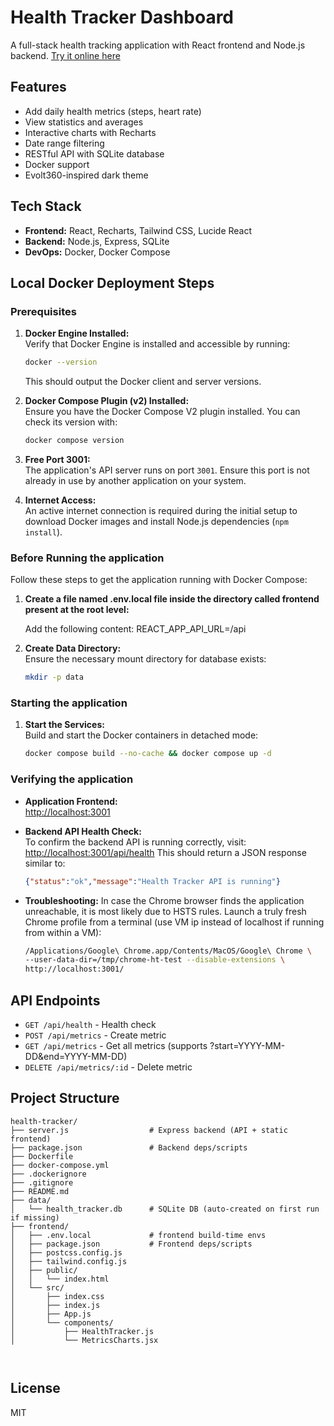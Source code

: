 # Health Tracker Dashboard

A full-stack health tracking application with React frontend and Node.js backend. [Try it online here](https://health-tracker-y9ki.onrender.com "Health Tracker Dashboard")

## Features

- Add daily health metrics (steps, heart rate)
- View statistics and averages
- Interactive charts with Recharts
- Date range filtering
- RESTful API with SQLite database
- Docker support
- Evolt360-inspired dark theme

## Tech Stack

- **Frontend:** React, Recharts, Tailwind CSS, Lucide React
- **Backend:** Node.js, Express, SQLite
- **DevOps:** Docker, Docker Compose

## Local Docker Deployment Steps

### Prerequisites

1.  **Docker Engine Installed:**  
    Verify that Docker Engine is installed and accessible by running:
    ```bash
    docker --version
    ```
    This should output the Docker client and server versions.

2.  **Docker Compose Plugin (v2) Installed:**  
    Ensure you have the Docker Compose V2 plugin installed. You can check its version with:
    ```bash
    docker compose version
    ```
    
3.  **Free Port 3001:**  
    The application's API server runs on port `3001`. Ensure this port is not already in use by another application on your system.

4.  **Internet Access:**  
    An active internet connection is required during the initial setup to download Docker images and install Node.js dependencies (`npm install`).

### Before Running the application

Follow these steps to get the application running with Docker Compose:

1.  **Create a file named .env.local file inside the directory called frontend present at the root level:**  

	Add the following content:
	REACT_APP_API_URL=/api

2.  **Create Data Directory:**  
    Ensure the necessary mount directory for database exists:
    ```bash
    mkdir -p data
    ```

### Starting the application

1.  **Start the Services:**  
    Build and start the Docker containers in detached mode:
    ```bash
    docker compose build --no-cache && docker compose up -d
    ```
    
### Verifying the application

* **Application Frontend:**  
    [http://localhost:3001](http://localhost:3001)

* **Backend API Health Check:**  
    To confirm the backend API is running correctly, visit:
    [http://localhost:3001/api/health](http://localhost:3001/api/health)
    This should return a JSON response similar to:
    ```json
    {"status":"ok","message":"Health Tracker API is running"}
    ```
* **Troubleshooting:**
  	In case the Chrome browser finds the application unreachable, it is most likely due to HSTS rules. Launch a truly fresh Chrome profile from a terminal (use VM ip instead of localhost if running from within a VM):
    ```bash
    /Applications/Google\ Chrome.app/Contents/MacOS/Google\ Chrome \
   --user-data-dir=/tmp/chrome-ht-test --disable-extensions \
  http://localhost:3001/
   ```

## API Endpoints

- `GET /api/health` - Health check
- `POST /api/metrics` - Create metric
- `GET /api/metrics` - Get all metrics (supports ?start=YYYY-MM-DD&end=YYYY-MM-DD)
- `DELETE /api/metrics/:id` - Delete metric

## Project Structure

```
health-tracker/
├── server.js                  # Express backend (API + static frontend)
├── package.json               # Backend deps/scripts
├── Dockerfile
├── docker-compose.yml
├── .dockerignore
├── .gitignore
├── README.md
├── data/
│   └── health_tracker.db      # SQLite DB (auto-created on first run if missing)
├── frontend/
│   ├── .env.local             # frontend build-time envs
│   ├── package.json           # Frontend deps/scripts
│   ├── postcss.config.js
│   ├── tailwind.config.js
│   ├── public/
│   │   └── index.html
│   └── src/
│       ├── index.css
│       ├── index.js
│       ├── App.js
│       └── components/
│           ├── HealthTracker.js
│           └── MetricsCharts.jsx



```


## License

MIT
